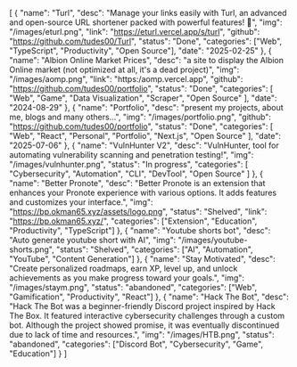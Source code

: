 [
  {
    "name": "Turl",
    "desc": "Manage your links easily with Turl, an advanced and open-source URL shortener packed with powerful features! 🚀",
    "img": "/images/eturl.png",
    "link": "https://eturl.vercel.app/s/turl",
    "github": "https://github.com/tudes00/Turl",
    "status": "Done",
    "categories": ["Web", "TypeScript", "Productivity", "Open Source"],
    "date": "2025-02-25"
  },
  {
    "name": "Albion Online Market Prices",
    "desc": "a site to display the Albion Online market (not optimized at all, it's a dead project)",
    "img": "/images/aomp.png",
    "link": "https:/aomp.vercel.app",
    "github": "https://github.com/tudes00/portfolio",
    "status": "Done",
    "categories": [
      "Web",
      "Game",
      "Data Visualization",
      "Scraper",
      "Open Source"
    ],
    "date": "2024-08-29"
  },
  {
    "name": "Portfolio",
    "desc": "present my projects, about me, blogs and many others...",
    "img": "/images/portfolio.png",
    "github": "https://github.com/tudes00/portfolio",
    "status": "Done",
    "categories": [
      "Web",
      "React",
      "Personal",
      "Portfolio",
      "Next.js",
      "Open Source"
    ],
    "date": "2025-07-06"
  },
{
    "name": "VulnHunter V2",
    "desc": "VulnHunter, tool for automating vulnerability scanning and penetration testing!",
    "img": "/images/vulnhunter.png",
    "status": "In progress",
    "categories": [
      "Cybersecurity",
      "Automation",
      "CLI",
      "DevTool",
      "Open Source"
    ]
  },
  {
    "name": "Better Pronote",
    "desc": "Better Pronote is an extension that enhances your Pronote experience with various options. It adds features and customizes your interface.",
    "img": "https://bp.okman65.xyz/assets/logo.png",
    "status": "Shelved",
    "link": "https://bp.okman65.xyz/",
    "categories": ["Extension", "Education", "Productivity", "TypeScript"]
  },
  {
    "name": "Youtube shorts bot",
    "desc": "Auto generate youtube short with AI",
    "img": "/images/youtube-shorts.png",
    "status": "Shelved",
    "categories": ["AI", "Automation", "YouTube", "Content Generation"]
  },
  {
    "name": "Stay Motivated",
    "desc": "Create personalized roadmaps, earn XP, level up, and unlock achievements as you make progress toward your goals.",
    "img": "/images/staym.png",
    "status": "abandoned",
    "categories": ["Web", "Gamification", "Productivity", "React"]
  },
  {
    "name": "Hack The Bot",
    "desc": "Hack The Bot was a beginner-friendly Discord project inspired by Hack The Box. It featured interactive cybersecurity challenges through a custom bot. Although the project showed promise, it was eventually discontinued due to lack of time and resources.",
    "img": "/images/HTB.png",
    "status": "abandoned",
    "categories": ["Discord Bot", "Cybersecurity", "Game", "Education"]
  }
]
